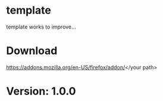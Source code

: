 # template

template works to improve...
<br/>


# Download
https://addons.mozilla.org/en-US/firefox/addon/</your path>

# Version: 1.0.0
